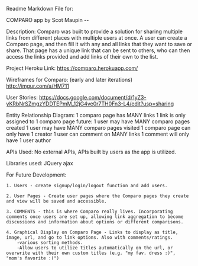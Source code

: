 Readme Markdown File for:

COMPARO app by Scot Maupin --

Description:
	Comparo was built to provide a solution for sharing multiple links from different places with multiple users at once. A user can create a Comparo page, and then fill it with any and all links that they want to save or share. That page has a unique link that can be sent to others, who can then access the links provided and add links of their own to the list.

Project Heroku Link:
	https://comparo.herokuapp.com/

Wireframes for Comparo: 
(early and later iterations)
	http://imgur.com/a/HM711

User Stories: 
	https://docs.google.com/document/d/1yZ3-yKRbNrSZmgzYDDTEPmM_12jG4ve0r7TH0Fn3-L4/edit?usp=sharing

Entity Relationship Diagram:
	1 comparo page has MANY links
	1 link is only assigned to 1 comparo page
	future:
	1 user may have MANY comparo pages created
	1 user may have MANY comparo pages visited
	1 comparo page can only have 1 creator
	1 user can comment on MANY links
	1 comment will only have 1 user author

APIs Used:
	No external APIs, APIs built by users as the app is utilized.

Libraries used: 
	JQuery
	ajax

For Future Development:

	1. Users - create signup/login/logout function and add users.

	2. User Pages - Create user pages where the Comparo pages they create and view will be saved and accessible.

	3. COMMENTS - this is where Comparo really lives. Incorporating comments once users are set up, allowing link aggregation to become discussions and information about options or different comparisons.

	4. Graphical Display on Comparo Page - Links to display as title, image, url, and go to link options. Also with comments/ratings.
		-various sorting methods.
		-Allow users to utilize titles automatically on the url, or overwrite with their own custom titles (e.g. "my fav. dress :)", "mom's favorite :(")